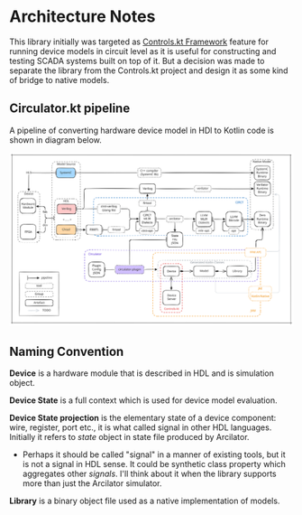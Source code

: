 # Architecture Notes

This library initially was targeted as [Controls.kt Framework](https://github.com/sciprogcentre/controls-kt) feature for running
device models in circuit level as it is useful for constructing and testing SCADA systems built on top of it. But a decision was made to
separate the library from the Controls.kt project and design it as some kind of bridge to native models.

## Circulator.kt pipeline

A pipeline of converting hardware device model in HDl to Kotlin code is shown in diagram below.

![circulator-pipeline.excalidraw.svg](../resources/circulator-pipeline.excalidraw.svg)

## Naming Convention

**Device** is a hardware module that is described in HDL and is simulation object.

**Device State** is a full context which is used for device model evaluation.

**Device State projection** is the elementary state of a device component: wire, register, port etc., it is what called signal
in other HDL languages. Initially it refers to _state_ object in state file produced by Arcilator.

- Perhaps it should be called "signal" in a manner of existing tools, but it is not a signal in HDL sense. It could be
  synthetic class property which aggregates other _signals_. I'll think about it when the library supports more than
  just the Arcilator simulator.

**Library** is a binary object file used as a native implementation of models.
